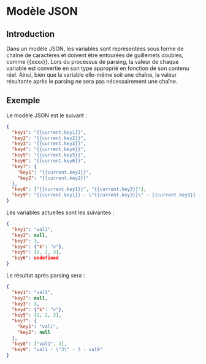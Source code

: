 # Modèle JSON

## Introduction

Dans un modèle JSON, les variables sont représentées sous forme de chaîne de caractères et doivent être entourées de guillemets doubles, comme {{xxxx}}. Lors du processus de parsing, la valeur de chaque variable est convertie en son type approprié en fonction de son contenu réel. Ainsi, bien que la variable elle-même soit une chaîne, la valeur résultante après le parsing ne sera pas nécessairement une chaîne.

## Exemple

Le modèle JSON est le suivant :

```json
{
  "key1": "{{current.key1}}",
  "key2": "{{current.key2}}",
  "key3": "{{current.key3}}",
  "key4": "{{current.key4}}",
  "key5": "{{current.key5}}",
  "key6": "{{current.key6}}",
  "key7": {
    "key1": "{{current.key1}}",
    "key2": "{{current.key2}}"
  },
  "key8": ["{{current.key1}}", "{{current.key3}}"],
  "key9": "{{current.key1}} - \"{{current.key3}}\" - {{current.key3}} - val9"
}
```

Les variables actuelles sont les suivantes :

```json
{
  "key1": "val1",
  "key2": null,
  "key3": 3,
  "key4": {"k": "v"},
  "key5": [1, 2, 3],
  "key6": undefined
}
```

Le résultat après parsing sera :

```json
{
  "key1": "val1",
  "key2": null,
  "key3": 3,
  "key4": {"k": "v"},
  "key5": [1, 2, 3],
  "key7": {
    "key1": "val1",
    "key2": null
  },
  "key8": ["val1", 3],
  "key9": "val1 - \"3\" - 3 - val9"
}
```
